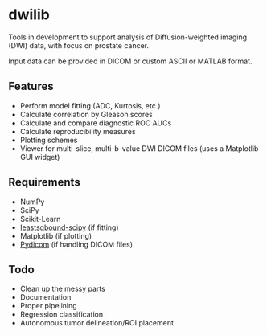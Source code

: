 dwilib
======

Tools in development to support analysis of Diffusion-weighted imaging (DWI)
data, with focus on prostate cancer.

Input data can be provided in DICOM or custom ASCII or MATLAB format.

Features
--------
- Perform model fitting (ADC, Kurtosis, etc.)
- Calculate correlation by Gleason scores
- Calculate and compare diagnostic ROC AUCs
- Calculate reproducibility measures
- Plotting schemes
- Viewer for multi-slice, multi-b-value DWI DICOM files (uses a Matplotlib GUI
  widget)

Requirements
------------
- NumPy
- SciPy
- Scikit-Learn
- [leastsqbound-scipy](https://github.com/jjhelmus/leastsqbound-scipy) (if
  fitting)
- Matplotlib (if plotting)
- [Pydicom](https://code.google.com/p/pydicom/) (if handling DICOM files)

Todo
----
- Clean up the messy parts
- Documentation
- Proper pipelining
- Regression classification
- Autonomous tumor delineation/ROI placement
